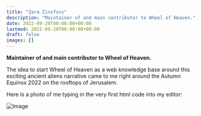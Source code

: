 ```yaml
---
title: "Zara Zinsfuss"
description: "Maintainer of and main contributor to Wheel of Heaven."
date: 2022-09-20T00:00:00+00:00
lastmod: 2022-09-20T00:00:00+00:00
draft: false
images: []
---
```


**Maintainer of and main contributor to Wheel of Heaven.**

The idea to start Wheel of Heaven as a web knowledge base around this exciting ancient aliens narrative came to me right around the Autumn Equinox 2022 on the rooftops of Jerusalem.

Here is a photo of me typing in the very first html code into my editor:

![Image](images/photo_2022-jerusalem.jpg "2022-jerusalem")
